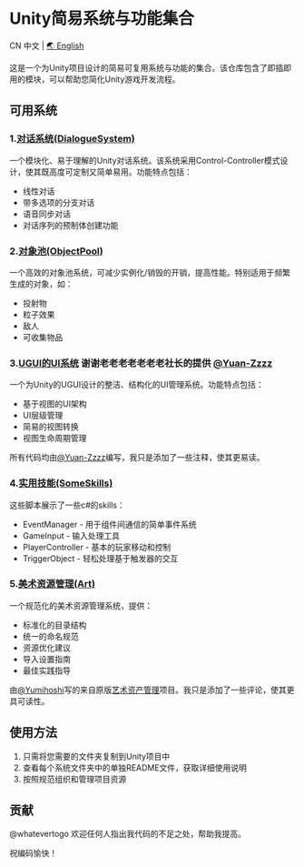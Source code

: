# Unity简易系统与功能集合

CN 中文 | [🌏 English](README.md)

这是一个为Unity项目设计的简易可复用系统与功能的集合。该仓库包含了即插即用的模块，可以帮助您简化Unity游戏开发流程。

## 可用系统

### 1.[对话系统(DialogueSystem)](LearnAndDoPls/Dialogue/README.CN_DialogueSystem.md)

一个模块化、易于理解的Unity对话系统。该系统采用Control-Controller模式设计，使其既高度可定制又简单易用。功能特点包括：

- 线性对话
- 带多选项的分支对话
- 语音同步对话
- 对话序列的预制体创建功能

### 2.[对象池(ObjectPool)](LearnAndDoPls/ObjectPool/README.CN_ObjectPool.md)

一个高效的对象池系统，可减少实例化/销毁的开销，提高性能。特别适用于频繁生成的对象，如：

- 投射物
- 粒子效果
- 敌人
- 可收集物品

### 3.[UGUI的UI系统](LearnAndDoPls/UI-System-for-UGUI/README.md) 谢谢老老老老老老老社长的提供 [@Yuan-Zzzz](https://github.com/Yuan-Zzzz)

一个为Unity的UGUI设计的整洁、结构化的UI管理系统。功能特点包括：

- 基于视图的UI架构
- UI层级管理
- 简易的视图转换
- 视图生命周期管理

所有代码均由[@Yuan-Zzzz](https://github.com/Yuan-Zzzz)编写，我只是添加了一些注释，使其更易读。

### 4.[实用技能(SomeSkills)](LearnAndDoPls/SomeSkills/README.CN_SomeSkills.md)

这些脚本展示了一些c#的skills：

- EventManager - 用于组件间通信的简单事件系统
- GameInput - 输入处理工具
- PlayerController - 基本的玩家移动和控制
- TriggerObject - 轻松处理基于触发器的交互

### 5.[美术资源管理(Art)](Art/README.zh-CN_Art.md)

一个规范化的美术资源管理系统，提供：

- 标准化的目录结构
- 统一的命名规范
- 资源优化建议
- 导入设置指南
- 最佳实践指导

由[@Yumihoshi](https://github.com/Yumihoshi)写的来自原版[艺术资产管理](https://github.com/Yumihoshi/Art-Asset-Management)项目。我只是添加了一些评论，使其更具可读性。

## 使用方法

1. 只需将您需要的文件夹复制到Unity项目中
2. 查看每个系统文件夹中的单独README文件，获取详细使用说明
3. 按照规范组织和管理项目资源

## 贡献

@whatevertogo 欢迎任何人指出我代码的不足之处，帮助我提高。

祝编码愉快！